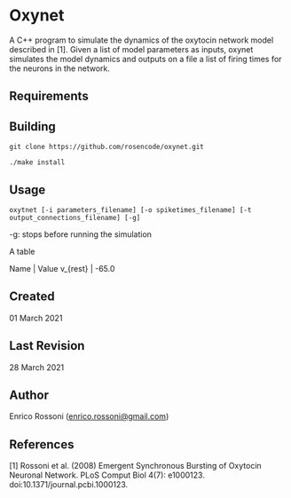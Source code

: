 # Oxynet

A C++ program to simulate the dynamics of the oxytocin network model described in [1]. Given a list of model parameters as inputs, oxynet simulates the model dynamics and outputs on a file a list of firing times for the neurons in the network.


## Requirements

## Building

`git clone https://github.com/rosencode/oxynet.git`

`./make install`


## Usage

`oxytnet [-i parameters_filename] [-o spiketimes_filename] [-t output_connections_filename] [-g]`

-g: stops before running the simulation


A table

Name | Value
v_{rest} | -65.0

## Created 
01 March 2021

## Last Revision 
28 March 2021

## Author
Enrico Rossoni (enrico.rossoni@gmail.com)

## References 
[1] Rossoni et al. (2008) Emergent Synchronous Bursting of Oxytocin Neuronal Network. PLoS Comput Biol 4(7): e1000123. doi:10.1371/journal.pcbi.1000123.
